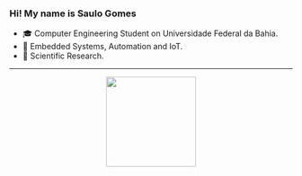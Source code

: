 ### Hi! My name is Saulo Gomes

- 🎓 Computer Engineering Student on Universidade Federal da Bahia.
- 🌱 Embedded Systems, Automation and IoT.
- 🔭 Scientific Research.

----

<div align="center">
  <img height="160em" src="https://github-readme-stats.vercel.app/api/top-langs/?username=saulompg&layout=compact&theme=darcula" /> 
</div>
